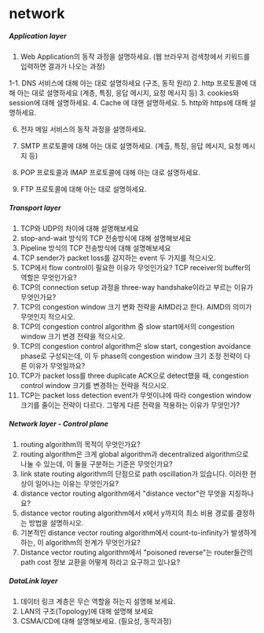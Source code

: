 # network

##### Application layer
1. Web Application의 동작 과정을 설명하세요.
    (웹 브라우저 검색창에서 키워드를 입력하면 결과가 나오는 과정)

1-1. DNS 서비스에 대해 아는 대로 설명하세요 (구조, 동작 원리) 
2. http 프로토콜에 대해 아는 대로 설명하세요 (계층, 특징, 응답 메시지, 요청 메시지 등)
3. cookies와 session에 대해 설명하세요.
4. Cache 에 대핸 설명하세요.
5. http와 https에 대해 설명하세요.

6. 전자 메일 서비스의 동작 과정을 설명하세요.
7. SMTP 프로토콜에 대해 아는 대로 설명하세요. (계츨, 특징, 응답 메시지, 요청 메시지 등)
8. POP 프로토콜과 IMAP 프로토콜에 대해 아는 대로 설명하세요. 

9. FTP 프로토콜에 대해 아는 대로 설명하세요.

##### Transport layer
1. TCP와 UDP의 차이에 대해 설명해보세요
2. stop-and-wait 방식의 TCP 전송방식에 대해 설명해보세요
3. Pipeline 방식의 TCP 전송방식에 대해 설명해보세요
4. TCP sender가 packet loss를 감지하는 event 두 가지를 적으시오.
5. TCP에서 flow control이 필요한 이유가 무엇인가요? TCP receiver의 buffer의 역할은 무엇인가요? 
6. TCP의  connection setup 과정을 three-way handshake이라고 부르는 이유가 무엇인가요?
7. TCP의 congestion window 크기 변화 전략을 AIMD라고 한다. AIMD의 의미가 무엇인지 적으시오.  
8. TCP의 congestion control algorithm 중 slow start에서의 congestion window 크기 변경 전략을 적으시오. 
9. TCP의 congestion control algorithm은 slow start, congestion avoidance phase로 구성되는데, 이 두 phase의 congestion window 크기 조정 전략이 다른 이유가 무엇일까요? 
10. TCP가 packet loss를 three duplicate ACK으로 detect했을 때, congestion control window 크기를 변경하는 전략을 적으시오. 
11. TCP는 packet loss detection event가 무엇이냐에 따라 congestion window 크기를 줄이는 전략이 다르다. 그렇게 다른 전략을 적용하는 이유가 무엇인가?   

##### Network layer - Control plane
1. routing algorithm의 목적이 무엇인가요?
2. routing algorithm은 크게 global algorithm과 decentralized algorithm으로 나눌 수 있는데, 이 둘을 구분하는 기준은 무엇인가요?
3. link state routing algorithm의 단점으로 path oscillation가 있습니다. 이러한 현상이 일어나는 이유는 무엇인가요? 
4. distance vector routing algorithm에서 "distance vector"란 무엇을 지칭하나요? 
5. distance vector routing algorithm에서 x에서 y까지의 최소 비용 경로를 결정하는 방법을 설명하시오. 
6. 기본적인 distance vector routing algorithm에서 count-to-infinity가 발생하게 하는, 이 algorithm의 한계가 무엇인가요? 
7. Distance vector routing algorithm에서 "poisoned reverse"는 router들간의 path cost 정보 교환을 어떻게 하라고 요구하고 있나요?


##### DataLink layer
1. 데이터 링크 계층은 무슨 역할을 하는지 설명해 보세요.
2. LAN의 구조(Topology)에 대해 설명해 보세요 
3. CSMA/CD에 대해 설명해보세요. (필요성, 동작과정) 
